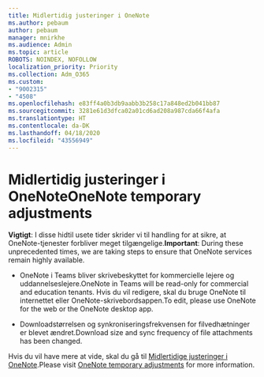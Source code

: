 ```yaml
---
title: Midlertidig justeringer i OneNote
ms.author: pebaum
author: pebaum
manager: mnirkhe
ms.audience: Admin
ms.topic: article
ROBOTS: NOINDEX, NOFOLLOW
localization_priority: Priority
ms.collection: Adm_O365
ms.custom:
- "9002315"
- "4508"
ms.openlocfilehash: e83ff4a0b3db9aabb3b258c17a848ed2b041bb87
ms.sourcegitcommit: 3281e61d3dfca02a01cd6ad208a987cda66f4afa
ms.translationtype: HT
ms.contentlocale: da-DK
ms.lasthandoff: 04/18/2020
ms.locfileid: "43556949"
---
```

# <a name="onenote-temporary-adjustments"></a><span data-ttu-id="60e5d-102">Midlertidig justeringer i OneNote</span><span class="sxs-lookup"><span data-stu-id="60e5d-102">OneNote temporary adjustments</span></span>

<span data-ttu-id="60e5d-103">**Vigtigt**: I disse hidtil usete tider skrider vi til handling for at sikre, at OneNote-tjenester forbliver meget tilgængelige.</span><span class="sxs-lookup"><span data-stu-id="60e5d-103">**Important**: During these unprecedented times, we are taking steps to ensure that OneNote services remain highly available.</span></span>

- <span data-ttu-id="60e5d-104">OneNote i Teams bliver skrivebeskyttet for kommercielle lejere og uddannelseslejere.</span><span class="sxs-lookup"><span data-stu-id="60e5d-104">OneNote in Teams will be read-only for commercial and education tenants.</span></span> <span data-ttu-id="60e5d-105">Hvis du vil redigere, skal du bruge OneNote til internettet eller OneNote-skrivebordsappen.</span><span class="sxs-lookup"><span data-stu-id="60e5d-105">To edit, please use OneNote for the web or the OneNote desktop app.</span></span>

- <span data-ttu-id="60e5d-106">Downloadstørrelsen og synkroniseringsfrekvensen for filvedhætninger er blevet ændret.</span><span class="sxs-lookup"><span data-stu-id="60e5d-106">Download size and sync frequency of file attachments has been changed.</span></span>

<span data-ttu-id="60e5d-107">Hvis du vil have mere at vide, skal du gå til [Midlertidige justeringer i OneNote](https://techcommunity.microsoft.com/t5/onenote-service-updates/awareness-of-temporary-adjustments-in-microsoft-onenote/m-p/1248100).</span><span class="sxs-lookup"><span data-stu-id="60e5d-107">Please visit [OneNote temporary adjustments](https://techcommunity.microsoft.com/t5/onenote-service-updates/awareness-of-temporary-adjustments-in-microsoft-onenote/m-p/1248100) for more information.</span></span>
